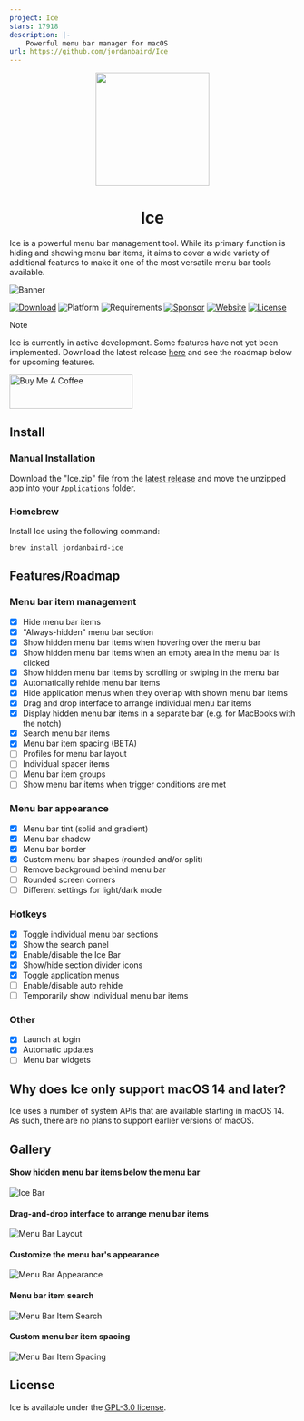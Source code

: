 ```yaml
---
project: Ice
stars: 17918
description: |-
    Powerful menu bar manager for macOS
url: https://github.com/jordanbaird/Ice
---
```


<div align="center">
    <img src="Ice/Assets.xcassets/AppIcon.appiconset/icon_256x256.png" width=200 height=200>
    <h1>Ice</h1>
</div>

Ice is a powerful menu bar management tool. While its primary function is hiding and showing menu bar items, it aims to cover a wide variety of additional features to make it one of the most versatile menu bar tools available.

![Banner](https://github.com/user-attachments/assets/4423085c-4e4b-4f3d-ad0f-90a217c03470)

[![Download](https://img.shields.io/badge/download-latest-brightgreen?style=flat-square)](https://github.com/jordanbaird/Ice/releases/latest)
![Platform](https://img.shields.io/badge/platform-macOS-blue?style=flat-square)
![Requirements](https://img.shields.io/badge/requirements-macOS%2014%2B-fa4e49?style=flat-square)
[![Sponsor](https://img.shields.io/badge/Sponsor%20%E2%9D%A4%EF%B8%8F-8A2BE2?style=flat-square)](https://github.com/sponsors/jordanbaird)
[![Website](https://img.shields.io/badge/Website-015FBA?style=flat-square)](https://icemenubar.app)
[![License](https://img.shields.io/github/license/jordanbaird/Ice?style=flat-square)](LICENSE)

> [!NOTE]
> Ice is currently in active development. Some features have not yet been implemented. Download the latest release [here](https://github.com/jordanbaird/Ice/releases/latest) and see the roadmap below for upcoming features.

<a href="https://www.buymeacoffee.com/jordanbaird" target="_blank">
    <img src="https://cdn.buymeacoffee.com/buttons/v2/default-yellow.png" alt="Buy Me A Coffee" style="height: 60px !important;width: 217px !important;">
</a>

## Install

### Manual Installation

Download the "Ice.zip" file from the [latest release](https://github.com/jordanbaird/Ice/releases/latest) and move the unzipped app into your `Applications` folder.

### Homebrew

Install Ice using the following command:

```sh
brew install jordanbaird-ice
```

## Features/Roadmap

### Menu bar item management

- [x] Hide menu bar items
- [x] "Always-hidden" menu bar section
- [x] Show hidden menu bar items when hovering over the menu bar
- [x] Show hidden menu bar items when an empty area in the menu bar is clicked
- [x] Show hidden menu bar items by scrolling or swiping in the menu bar
- [x] Automatically rehide menu bar items
- [x] Hide application menus when they overlap with shown menu bar items
- [x] Drag and drop interface to arrange individual menu bar items
- [x] Display hidden menu bar items in a separate bar (e.g. for MacBooks with the notch)
- [x] Search menu bar items
- [x] Menu bar item spacing (BETA)
- [ ] Profiles for menu bar layout
- [ ] Individual spacer items
- [ ] Menu bar item groups
- [ ] Show menu bar items when trigger conditions are met

### Menu bar appearance

- [x] Menu bar tint (solid and gradient)
- [x] Menu bar shadow
- [x] Menu bar border
- [x] Custom menu bar shapes (rounded and/or split)
- [ ] Remove background behind menu bar
- [ ] Rounded screen corners
- [ ] Different settings for light/dark mode

### Hotkeys

- [x] Toggle individual menu bar sections
- [x] Show the search panel
- [x] Enable/disable the Ice Bar
- [x] Show/hide section divider icons
- [x] Toggle application menus
- [ ] Enable/disable auto rehide
- [ ] Temporarily show individual menu bar items

### Other

- [x] Launch at login
- [x] Automatic updates
- [ ] Menu bar widgets

## Why does Ice only support macOS 14 and later?

Ice uses a number of system APIs that are available starting in macOS 14. As such, there are no plans to support earlier versions of macOS.

## Gallery

#### Show hidden menu bar items below the menu bar

![Ice Bar](https://github.com/user-attachments/assets/f1429589-6186-4e1b-8aef-592219d49b9b)

#### Drag-and-drop interface to arrange menu bar items

![Menu Bar Layout](https://github.com/user-attachments/assets/095442ba-f2d0-4bb4-9632-91e26ef8d45b)

#### Customize the menu bar's appearance

![Menu Bar Appearance](https://github.com/user-attachments/assets/8c22c185-c3d2-49bb-971e-e1fc17df04b3)

#### Menu bar item search

![Menu Bar Item Search](https://github.com/user-attachments/assets/d1a7df3a-4989-4077-a0b1-8e7d5a1ba5b8)

#### Custom menu bar item spacing

![Menu Bar Item Spacing](https://github.com/user-attachments/assets/b196aa7e-184a-4d4c-b040-502f4aae40a6)

## License

Ice is available under the [GPL-3.0 license](LICENSE).


